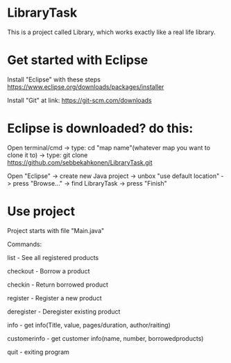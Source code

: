 # LibraryTask
This is a project called Library, which works exactly like a real life library.

# Get started with Eclipse
Install "Eclipse" with these steps https://www.eclipse.org/downloads/packages/installer

Install "Git" at link: https://git-scm.com/downloads

# Eclipse is downloaded? do this:
Open terminal/cmd -> type: cd "map name"(whatever map you want to clone it to) -> type: git clone https://github.com/sebbekahkonen/LibraryTask.git

Open "Eclipse" -> create new Java project -> unbox "use default location" -> press "Browse..." -> find LibraryTask -> press "Finish"

# Use project
Project starts with file "Main.java"

Commands: 

list - See all registered products

checkout - Borrow a product

checkin - Return borrowed product

register - Register a new product

deregister - Deregister existing product

info - get info(Title, value, pages/duration, author/raiting)

customerinfo - get customer info(name, number, borrowedproducts)

quit - exiting program
